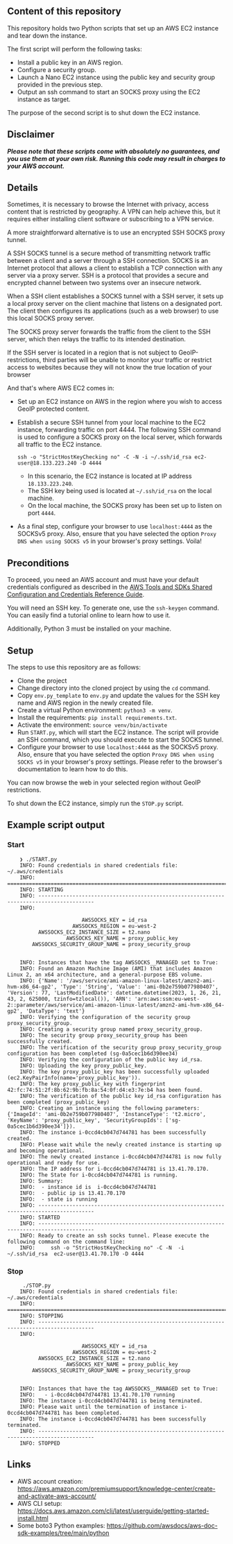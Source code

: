 ## Content of this repository

This repository holds two Python scripts that set up an AWS EC2 instance and tear down the instance.

The first script will perform the following tasks:

* Install a public key in an AWS region.
* Configure a security group.
* Launch a Nano EC2 instance using the public key and security group provided in the previous step.
* Output an ssh command to start an SOCKS proxy using the EC2 instance as target.

The purpose of the second script is to shut down the EC2 instance.

## Disclaimer

***Please note that these scripts come with absolutely no guarantees, and you use them at your own risk. Running this
code may result in charges to your AWS account.***

## Details

Sometimes, it is necessary to browse the Internet with privacy,
access content that is restricted by geography.
A VPN can help achieve this, but it requires either installing client software or subscribing
to a VPN service.

A more straightforward alternative is to use an encrypted SSH SOCKS
proxy tunnel.

A SSH SOCKS tunnel is a secure method of transmitting network traffic between a client and a server
through a SSH connection. SOCKS is an Internet protocol that allows a client to establish a TCP
connection with any server via a proxy server. SSH is a protocol that provides a secure and encrypted
channel between two systems over an insecure network.

When a SSH client establishes a SOCKS tunnel with a SSH server, it sets up a local proxy server on the client machine
that listens on a designated port. The client then configures its applications (such as a web browser) to use this local
SOCKS proxy server.

The SOCKS proxy server forwards the traffic from the client to the SSH server, which then relays the traffic to its
intended destination.

If the SSH server is located in a region that is not subject to GeoIP-restrictions, third parties will be unable to
monitor your traffic or restrict access to websites because they will not know the true location of your browser

And that's where AWS EC2 comes in:

* Set up an EC2 instance on AWS in the region where you wish to access GeoIP protected content.
* Establish a secure SSH tunnel from your local machine to the EC2 instance, forwarding traffic on port 4444. The
  following SSH command is used to configure a SOCKS proxy on the local server, which forwards all traffic to the EC2
  instance.

      ssh -o "StrictHostKeyChecking no" -C -N -i ~/.ssh/id_rsa ec2-user@18.133.223.240 -D 4444 

    * In this scenario, the EC2 instance is located at IP address `18.133.223.240`.
    * The SSH key being used is located at `~/.ssh/id_rsa` on the local machine.
    * On the local machine, the SOCKS proxy has been set up to listen on port `4444`.
* As a final step, configure your browser to use `localhost:4444` as the SOCKSv5 proxy. Also, ensure that you have selected the option `Proxy DNS when using SOCKS v5` in your browser's proxy settings. Voila!


## Preconditions

To proceed, you need an AWS account and must have your default credentials configured as described in
the [AWS Tools and SDKs Shared Configuration and
Credentials Reference Guide](https://docs.aws.amazon.com/credref/latest/refdocs/creds-config-files.html).

You will need an SSH key. To generate one, use the `ssh-keygen` command. You can easily find a tutorial online to learn
how to use it.

Additionally, Python 3 must be installed on your machine.

## Setup

The steps to use this repository are as follows:

* Clone the project
* Change directory into the cloned project by using the `cd` command.
* Copy `env.py_template` to `env.py` and update the values for the SSH key name and AWS region in the newly created
  file.
* Create a virtual Python environment: `python3 -m venv`.
* Install the requirements: `pip install requirements.txt`.
* Activate the environment: `source venv/bin/activate`
* Run `START.py`, which will start the EC2 instance. The script will provide an SSH command, which you should execute to
  start the SOCKS tunnel.
* Configure your browser to use `localhost:4444` as the SOCKSv5 proxy. Also, ensure that you have selected the option `Proxy DNS when using SOCKS v5` in your browser's proxy settings. Please refer to the browser's documentation to learn how to do this.

You can now browse the web in your selected region without GeoIP restrictions.

To shut down the EC2 instance, simply run the `STOP.py` script.

## Example script output

### Start

        ❯ ./START.py
        INFO: Found credentials in shared credentials file: ~/.aws/credentials
        INFO: ========================================================================================
        INFO: STARTING
        INFO: ----------------------------------------------------------------------------------------
        INFO:
        
                            AWSSOCKS_KEY = id_rsa
                         AWSSOCKS_REGION = eu-west-2
              AWSSOCKS_EC2_INSTANCE_SIZE = t2.nano
                       AWSSOCKS_KEY_NAME = proxy_public_key
            AWSSOCKS_SECURITY_GROUP_NAME = proxy_security_group
        
        
        INFO: Instances that have the tag AWSSOCKS__MANAGED set to True:
        INFO: Found an Amazon Machine Image (AMI) that includes Amazon Linux 2, an x64 architecture, and a general-purpose EBS volume.
        INFO: {'Name': '/aws/service/ami-amazon-linux-latest/amzn2-ami-hvm-x86_64-gp2', 'Type': 'String', 'Value': 'ami-0b2e759b077980407', 'Version': 77, 'LastModifiedDate': datetime.datetime(2023, 1, 26, 21, 43, 2, 625000, tzinfo=tzlocal()), 'ARN': 'arn:aws:ssm:eu-west-2::parameter/aws/service/ami-amazon-linux-latest/amzn2-ami-hvm-x86_64-gp2', 'DataType': 'text'}
        INFO: Verifying the configuration of the security group proxy_security_group.
        INFO: Creating a security group named proxy_security_group.
        INFO: The security group proxy_security_group has been successfully created.
        INFO: The verification of the security group proxy_security_group configuration has been completed (sg-0a5cec1b6d390ee34)
        INFO: Verifying the configuration of the public key id_rsa.
        INFO: Uploading the key proxy_public_key.
        INFO: The key proxy_public_key has been successfully uploaded (ec2.KeyPairInfo(name='proxy_public_key')).
        INFO: The key proxy_public_key with fingerprint 42:fc:74:51:2f:8b:62:9b:fb:8a:54:0f:d4:e3:7e:b4 has been found.
        INFO: The verification of the public key id_rsa configuration has been completed (proxy_public_key)
        INFO: Creating an instance using the following parameters: {'ImageId': 'ami-0b2e759b077980407', 'InstanceType': 't2.micro', 'KeyName': 'proxy_public_key', 'SecurityGroupIds': ['sg-0a5cec1b6d390ee34']}).
        INFO: The instance i-0ccd4cb047d744781 has been successfully created.
        INFO: Please wait while the newly created instance is starting up and becoming operational.
        INFO: The newly created instance i-0ccd4cb047d744781 is now fully operational and ready for use.
        INFO: The IP address for i-0ccd4cb047d744781 is 13.41.70.170.
        INFO: The State for i-0ccd4cb047d744781 is running.
        INFO: Summary:
        INFO:  - instance id is  i-0ccd4cb047d744781
        INFO:  - public ip is 13.41.70.170
        INFO:  - state is running
        INFO: ----------------------------------------------------------------------------------------
        INFO: STARTED
        INFO: ----------------------------------------------------------------------------------------
        INFO: Ready to create an ssh socks tunnel. Please execute the following command on the command line:
        INFO:     ssh -o "StrictHostKeyChecking no" -C -N  -i ~/.ssh/id_rsa  ec2-user@13.41.70.170 -D 4444

### Stop

         ./STOP.py 
        INFO: Found credentials in shared credentials file: ~/.aws/credentials
        INFO: ========================================================================================
        INFO: STOPPING
        INFO: ----------------------------------------------------------------------------------------
        INFO:
        
                            AWSSOCKS_KEY = id_rsa
                         AWSSOCKS_REGION = eu-west-2
              AWSSOCKS_EC2_INSTANCE_SIZE = t2.nano
                       AWSSOCKS_KEY_NAME = proxy_public_key
            AWSSOCKS_SECURITY_GROUP_NAME = proxy_security_group
        
        
        INFO: Instances that have the tag AWSSOCKS__MANAGED set to True:
        INFO:   - i-0ccd4cb047d744781 13.41.70.170 running
        INFO: The instance i-0ccd4cb047d744781 is being terminated.
        INFO: Please wait until the termination of instance i-0ccd4cb047d744781 has been completed.
        INFO: The instance i-0ccd4cb047d744781 has been successfully terminated.
        INFO: ----------------------------------------------------------------------------------------
        INFO: STOPPED

## Links

* AWS account creation: https://aws.amazon.com/premiumsupport/knowledge-center/create-and-activate-aws-account/
* AWS CLI setup: https://docs.aws.amazon.com/cli/latest/userguide/getting-started-install.html
* Some boto3 Python examples: https://github.com/awsdocs/aws-doc-sdk-examples/tree/main/python
